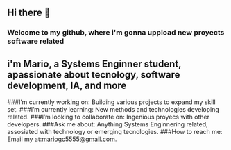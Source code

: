 ## Hi there 👋
### Welcome to my github, where i'm gonna uppload new proyects software related
## i'm Mario, a Systems Enginner student, apassionate about tecnology, software development, IA, and more
###I’m currently working on: Building various projects to expand my skill set.
###I’m currently learning: New methods and technologies developing related.
###I’m looking to collaborate on: Ingenious proyecs with other developers.
###Ask me about: Anything Systems Enginnering related, assosiated with technology or emerging tecnologies.
###How to reach me: Email my at:mariogc5555@gmail.com.
<!--
**mariogc55/MarioGC55** is a ✨ _special_ ✨ repository because its `README.md` (this file) appears on your GitHub profile.

Here are some ideas to get you started:

- 🔭 I’m currently working on ...
- 🌱 I’m currently learning ...
- 👯 I’m looking to collaborate on ...
- 🤔 I’m looking for help with ...
- 💬 Ask me about ...
- 📫 How to reach me: ...
- 😄 Pronouns: ...
- ⚡ Fun fact: ...
-->
